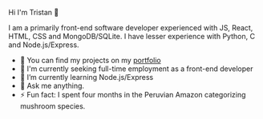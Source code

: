 Hi I'm Tristan 👋

I am a primarily front-end software developer experienced with JS, React, HTML, CSS and MongoDB/SQLite.  I have lesser experience with Python, C and Node.js/Express.

- 🔭 You can find my projects on my [portfolio](https://rhodesrt.github.io/portfolio)
- 🌇 I'm currently seeking full-time employment as a front-end developer
- 🌱 I’m currently learning Node.js/Express
- 💬 Ask me anything.
- ⚡ Fun fact: I spent four months in the Peruvian Amazon categorizing mushroom species.
